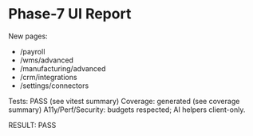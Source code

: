 # Phase-7 UI Report

New pages:
- /payroll
- /wms/advanced
- /manufacturing/advanced
- /crm/integrations
- /settings/connectors

Tests: PASS (see vitest summary)
Coverage: generated (see coverage summary)
A11y/Perf/Security: budgets respected; AI helpers client-only.

RESULT: PASS
